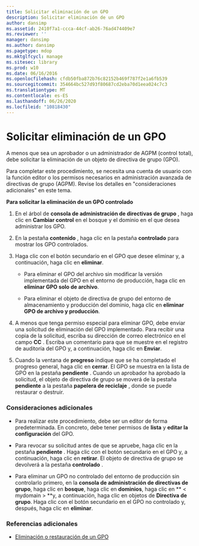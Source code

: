 ```yaml
---
title: Solicitar eliminación de un GPO
description: Solicitar eliminación de un GPO
author: dansimp
ms.assetid: 2410f7a1-ccca-44cf-ab26-76ad474409e7
ms.reviewer: ''
manager: dansimp
ms.author: dansimp
ms.pagetype: mdop
ms.mktglfcycl: manage
ms.sitesec: library
ms.prod: w10
ms.date: 06/16/2016
ms.openlocfilehash: cfdb50fba872b76c82152b469f787f2e1a6fb539
ms.sourcegitcommit: 354664bc527d93f80687cd2eba70d1eea024c7c3
ms.translationtype: MT
ms.contentlocale: es-ES
ms.lasthandoff: 06/26/2020
ms.locfileid: "10818430"
---
```

# Solicitar eliminación de un GPO


A menos que sea un aprobador o un administrador de AGPM (control total), debe solicitar la eliminación de un objeto de directiva de grupo (GPO).

Para completar este procedimiento, se necesita una cuenta de usuario con la función editor o los permisos necesarios en administración avanzada de directivas de grupo (AGPM). Revise los detalles en "consideraciones adicionales" en este tema.

**Para solicitar la eliminación de un GPO controlado**

1.  En el árbol de **consola de administración de directivas de grupo** , haga clic en **Cambiar control** en el bosque y el dominio en el que desea administrar los GPO.

2.  En la pestaña **contenido** , haga clic en la pestaña **controlado** para mostrar los GPO controlados.

3.  Haga clic con el botón secundario en el GPO que desee eliminar y, a continuación, haga clic en **eliminar**.

    -   Para eliminar el GPO del archivo sin modificar la versión implementada del GPO en el entorno de producción, haga clic en **eliminar GPO solo de archivo**.

    -   Para eliminar el objeto de directiva de grupo del entorno de almacenamiento y producción del dominio, haga clic en **eliminar GPO de archivo y producción**.

4.  A menos que tenga permiso especial para eliminar GPO, debe enviar una solicitud de eliminación del GPO implementado. Para recibir una copia de la solicitud, escriba su dirección de correo electrónico en el campo **CC** . Escriba un comentario para que se muestre en el registro de auditoría del GPO y, a continuación, haga clic en **Enviar**.

5.  Cuando la ventana de **progreso** indique que se ha completado el progreso general, haga clic en **cerrar**. El GPO se muestra en la lista de GPO en la pestaña **pendiente** . Cuando un aprobador ha aprobado la solicitud, el objeto de directiva de grupo se moverá de la pestaña **pendiente** a la pestaña **papelera de reciclaje** , donde se puede restaurar o destruir.

### Consideraciones adicionales

-   Para realizar este procedimiento, debe ser un editor de forma predeterminada. En concreto, debe tener permisos de **lista** y **editar la configuración** del GPO.

-   Para revocar su solicitud antes de que se apruebe, haga clic en la pestaña **pendiente** . Haga clic con el botón secundario en el GPO y, a continuación, haga clic en **retirar**. El objeto de directiva de grupo se devolverá a la pestaña **controlado** .

-   Para eliminar un GPO no controlado del entorno de producción sin controlarlo primero, en la **consola de administración de directivas de grupo**, haga clic en **bosque**, haga clic en **dominios**, haga clic en ** &lt; mydomain &gt; **y, a continuación, haga clic en objetos de **Directiva de grupo**. Haga clic con el botón secundario en el GPO no controlado y, después, haga clic en **eliminar**.

### Referencias adicionales

-   [Eliminación o restauración de un GPO](deleting-or-restoring-a-gpo-agpm40.md)

 

 





